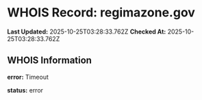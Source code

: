 # WHOIS Record: regimazone.gov

**Last Updated:** 2025-10-25T03:28:33.762Z
**Checked At:** 2025-10-25T03:28:33.762Z

## WHOIS Information

**error:** Timeout

**status:** error

